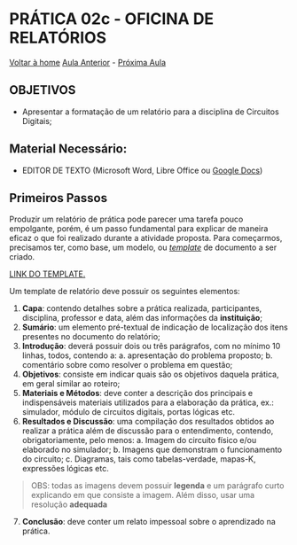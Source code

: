 <script>
  MathJax =
  };
  </script>
  <script id="MathJax-script" async src="https://cdn.jsdelivr.net/npm/mathjax@3/es5/tex-chtml.js"></script>

   <script src="https://cdn.jsdelivr.net/npm/mermaid@8.4.0/dist/mermaid.min.js"></script>
 <script>mermaid.initialize({startOnLoad:true});</script>


# PRÁTICA 02c - OFICINA DE RELATÓRIOS

[Voltar à home](../)
[Aula Anterior](./pr02b.md) - [Próxima Aula](./pr03.md)

## OBJETIVOS

- Apresentar a formatação de um relatório para a disciplina de Circuitos Digitais;

## Material Necessário:

- EDITOR DE TEXTO (Microsoft Word, Libre Office ou [Google Docs](https://docs.google.com/document/d/1vNgTt0XsWh5scRnmYAfGgzoVSnS3dqJihXOyzNKStBA/edit?usp=sharing))

## Primeiros Passos

Produzir um relatório de prática pode parecer uma tarefa pouco empolgante, porém, é um passo fundamental para explicar de maneira eficaz o que foi realizado durante a atividade proposta.
Para começarmos, precisamos ter, como base, um modelo, ou [*template*](https://docs.google.com/document/d/1vNgTt0XsWh5scRnmYAfGgzoVSnS3dqJihXOyzNKStBA/edit?usp=sharing) de documento a ser criado.

[LINK DO TEMPLATE.](https://docs.google.com/document/d/1vNgTt0XsWh5scRnmYAfGgzoVSnS3dqJihXOyzNKStBA/edit?usp=sharing)

Um template de relatório deve possuir os seguintes elementos:
1. **Capa**: contendo detalhes sobre a prática realizada, participantes, disciplina, professor e data, além das informações da **instituição**;
2. **Sumário**: um elemento pré-textual de indicação de localização dos itens presentes no documento do relatório;
3. **Introdução**: deverá possuir dois ou três parágrafos, com no mínimo 10 linhas, todos, contendo a:
 a. apresentação do problema proposto;
 b. comentário sobre como resolver o problema em questão;
4. **Objetivos**: consiste em indicar quais são os objetivos daquela prática, em geral similar ao roteiro;
5. **Materiais e Métodos**: deve conter a descrição dos principais e indispensáveis materiais utilizados para a elaboração da prática, ex.: simulador, módulo de circuitos digitais, portas lógicas etc.
6. **Resultados e Discussão**: uma compilação dos resultados obtidos ao realizar a prática além de discussão para o entendimento, contendo, obrigatoriamente, pelo menos:
 a. Imagem do circuito físico e/ou elaborado no simulador;
 b. Imagens que demonstram o funcionamento do circuito;
 c. Diagramas, tais como tabelas-verdade, mapas-K, expressões lógicas etc.
 >  OBS: todas as imagens devem possuir **legenda** e um parágrafo curto explicando em que consiste a imagem. Além disso, usar uma resolução **adequada**
7. **Conclusão**: deve conter um relato impessoal sobre o aprendizado na prática.

